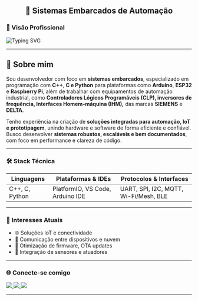 <h2 align="center">🚀 Sistemas Embarcados de Automação </h2>

### 🧠 Visão Profissional

![Typing SVG](https://readme-typing-svg.demolab.com?font=Fira+Code&weight=500&size=22&pause=1000&width=700&lines=Dev+em+soluções+para+sistemas+embarcados;Automação+e+IoT)

---

## 👋 Sobre mim

Sou desenvolvedor com foco em **sistemas embarcados**, especializado em programação com **C++, C e Python** para plataformas como **Arduino**, **ESP32** e **Raspberry Pi**, além de trabalhar com equipamentos de automação industrial, como **Controladores Lógicos Programáveis (CLP), inversores de frequência, Interfaces Homem-máquina (IHM),** das marcas **SIEMENS** e **DELTA**.

Tenho experiência na criação de **soluções integradas para automação, IoT e prototipagem**, unindo hardware e software de forma eficiente e confiável. Busco desenvolver **sistemas robustos, escaláveis e bem documentados**, com foco em performance e clareza de código.

---

### 🛠️ Stack Técnica

| Linguagens | Plataformas & IDEs | Protocolos & Interfaces |
|------------|--------------------|--------------------------|
| C++, C, Python | PlatformIO, VS Code, Arduino IDE | UART, SPI, I2C, MQTT, Wi-Fi/Mesh, BLE |

---

### 📌 Interesses Atuais

- 🌐 Soluções IoT e conectividade
- 📶 Comunicação entre dispositivos e nuvem
- 🧠 Otimização de firmware, OTA updates
- 🧰 Integração de sensores e atuadores

---

### 🌐 Conecte-se comigo

<p align="left">
  <a href="https://www.linkedin.com/in/christopher-coutinho-17309b219" target="_blank">
    <img src="https://img.shields.io/badge/LinkedIn-Christopher_Coutinho-blue?style=for-the-badge&logo=linkedin" />
  </a>
  <a href="https://github.com/christopherrcm" target="_blank">
    <img src="https://img.shields.io/badge/GitHub-Repositórios-181717?style=for-the-badge&logo=github" />
  </a>
  <a href="mailto:christopher.cdlm@gmail.com" target="_blank">
    <img src="https://img.shields.io/badge/Email-Entre_em_contato-red?style=for-the-badge&logo=gmail" />
  </a>
</p>

---
